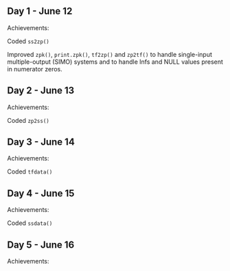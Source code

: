 ## Day 1 - June 12

Achievements:

Coded `ss2zp()`

Improved `zpk()`, `print.zpk()`, `tf2zp()` and `zp2tf()` to handle single-input multiple-output (SIMO) systems and to handle Infs and NULL values present in numerator zeros.


## Day 2 - June 13

Achievements:

Coded `zp2ss()`



## Day 3 - June 14

Achievements:

Coded `tfdata()`


## Day 4 - June 15

Achievements:

Coded `ssdata()`


## Day 5 - June 16

Achievements:





